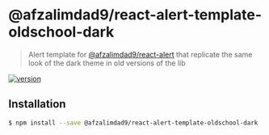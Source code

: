 # @afzalimdad9/react-alert-template-oldschool-dark

> Alert template for [@afzalimdad9/react-alert](https://github.com/afzalimdad9/react-alert) that replicate the same look of the dark theme in old versions of the lib

[![version](https://img.shields.io/npm/v/@afzalimdad9/react-alert-template-oldschool-dark.svg?style=flat-square)](http://npm.im/@afzalimdad9/react-alert-template-oldschool-dark)

## Installation

```bash
$ npm install --save @afzalimdad9/react-alert-template-oldschool-dark
```
